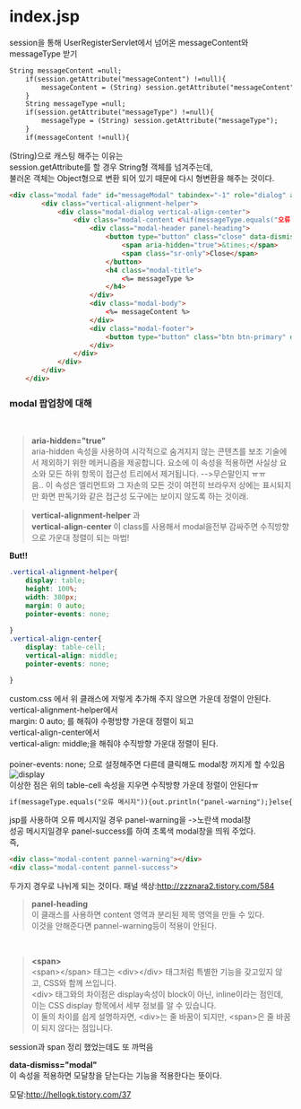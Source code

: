 # index.jsp

session을 통해 UserRegisterServlet에서 넘어온 messageContent와 messageType 받기
```jsp
String messageContent =null;
	if(session.getAttribute("messageContent") !=null){
		messageContent = (String) session.getAttribute("messageContent");
	}
	String messageType =null;
	if(session.getAttribute("messageType") !=null){
		messageType = (String) session.getAttribute("messageType");			
	}
	if(messageContent !=null){
```
(String)으로 캐스팅 해주는 이유는<br> session.getAttribute를 할 경우 String형 객체를 넘겨주는데, <br> 불러온 객체는 Object형으로 변환 되어 있기 때문에 다시 형변환을 해주는 것이다.

```html
<div class="modal fade" id="messageModal" tabindex="-1" role="dialog" aria-hidden="true">
		<div class="vertical-alignment-helper">
			<div class="modal-dialog vertical-align-center">
				<div class="modal-content <%if(messageType.equals("오류 메시지")){out.println("panel-warning");}else{out.println("panel-success");}%>">
					<div class="modal-header panel-heading">
						<button type="button" class="close" data-dismiss="modal">
							<span aria-hidden="true">&times;</span>
							<span class="sr-only">Close</span>
						</button>
						<h4 class="modal-title">
							<%= messageType %>
						</h4>
					</div>
					<div class="modal-body">
						<%= messageContent %>
					</div>
					<div class="modal-footer">
						<button type="button" class="btn btn-primary" data-dismiss="modal">확인</button>
					</div>
				</div>
			</div>
		</div>
	</div>
```

<h3>modal 팝업창에 대해</h3> <br> 

>**aria-hidden="true"** <br>
 aria-hidden 속성을 사용하여 시각적으로 숨겨지지 않는 콘텐츠를 보조 기술에서 제외하기 위한 메커니즘을 제공합니다. 요소에 이 속성을 적용하면 사실상 요소와 모든 하위 항목이 접근성 트리에서 제거됩니다. -->무슨말인지 ㅠㅠ<br>음.. 이 속성은 엘리먼트와 그 자손의 모든 것이 여전히 브라우저 상에는 표시되지만 화면 판독기와 같은 접근성 도구에는 보이지 않도록 하는 것이래.

 >**vertical-alignment-helper** 과<br> **vertical-align-center**
이 class를 사용해서 modal을전부 감싸주면 수직방향으로 가운대 정렬이 되는 마법!

**But!!**<br>
```css
.vertical-alignment-helper{
	display: table;
	height: 100%;
	width: 380px;
	margin: 0 auto;
	pointer-events: none;
	
}
.vertical-align-center{
	display: table-cell;
	vertical-align: middle;
	pointer-events: none;

}
```
custom.css 에서 위 클래스에 저렇게 추가해 주지 않으면 가운데 정렬이 안된다.<br>
vertical-alignment-helper에서 <br> margin: 0 auto; 를 해줘야 수평방향 가운대 정렬이 되고 <br>
vertical-align-center에서 <br>vertical-align: middle;을 해줘야 수직방향 가운대 정렬이 된다.<br><br>poiner-events: none; 으로 설정해주면 다른데 클릭해도 modal창 꺼지게 할 수있음 <br>
![display](https://user-images.githubusercontent.com/41488792/46830768-8b65bd80-cddc-11e8-8b12-55bc2f78da7a.PNG)
<br>이상한 점은 위의 table-cell 속성을 지우면 수직방향 가운데 정렬이 안된다ㅠ

```jsp
if(messageType.equals("오류 메시지")){out.println("panel-warning");}else{out.println("panel-success");}
```
jsp를 사용하여 오류 메시지일 경우 panel-warning을 ->노란색 modal창<br>성공 메시지일경우 panel-success를 하여 초록색 modal창을 띄워 주었다.<br> 즉,
```html
<div class="modal-content pannel-warning"></div>
<div class="modal-content pannel-success">
```
두가지 경우로 나뉘게 되는 것이다.
패널 색상:http://zzznara2.tistory.com/584
<br>
>**panel-heading**<br>
이 클래스를 사용하면 content 영역과 분리된 제목 영역을 만들 수 있다.<br>이것을 안해준다면 pannel-warning등이 적용이 안된다.

<br>

>**&lt;span>**<br>
&lt;span>&lt;/span> 태그는 &lt;div>&lt;/div> 태그처럼 특별한 기능을 갖고있지 않고, CSS와 함께 쓰입니다.<br>
&lt;div> 태그와의 차이점은 display속성이 block이 아닌, inline이라는 점인데, 이는 CSS display 항목에서 세부 정보를 알 수 있습니다.<br>
이 둘의 차이를 쉽게 설명하자면, &lt;div>는 줄 바꿈이 되지만, &lt;span>은 줄 바꿈이 되지 않다는 점입니다.

session과 span 정리 했었는데도 또 까먹음

**data-dismiss="modal"**<br>
이 속성을 적용하면 모달창을 닫는다는 기능을 적용한다는 뜻이다.

모달:http://hellogk.tistory.com/37